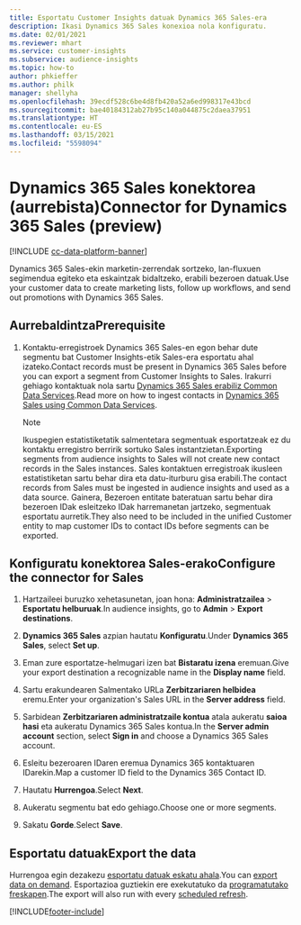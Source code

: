 ```yaml
---
title: Esportatu Customer Insights datuak Dynamics 365 Sales-era
description: Ikasi Dynamics 365 Sales konexioa nola konfiguratu.
ms.date: 02/01/2021
ms.reviewer: mhart
ms.service: customer-insights
ms.subservice: audience-insights
ms.topic: how-to
author: phkieffer
ms.author: philk
manager: shellyha
ms.openlocfilehash: 39ecdf528c6be4d8fb420a52a6ed998317e43bcd
ms.sourcegitcommit: bae40184312ab27b95c140a044875c2daea37951
ms.translationtype: HT
ms.contentlocale: eu-ES
ms.lasthandoff: 03/15/2021
ms.locfileid: "5598094"
---
```

# <a name="connector-for-dynamics-365-sales-preview"></a><span data-ttu-id="83933-103">Dynamics 365 Sales konektorea (aurrebista)</span><span class="sxs-lookup"><span data-stu-id="83933-103">Connector for Dynamics 365 Sales (preview)</span></span>

[!INCLUDE [cc-data-platform-banner](../includes/cc-data-platform-banner.md)]

<span data-ttu-id="83933-104">Dynamics 365 Sales-ekin marketin-zerrendak sortzeko, lan-fluxuen segimendua egiteko eta eskaintzak bidaltzeko, erabili bezeroen datuak.</span><span class="sxs-lookup"><span data-stu-id="83933-104">Use your customer data to create marketing lists, follow up workflows, and send out promotions with Dynamics 365 Sales.</span></span>

## <a name="prerequisite"></a><span data-ttu-id="83933-105">Aurrebaldintza</span><span class="sxs-lookup"><span data-stu-id="83933-105">Prerequisite</span></span>

1. <span data-ttu-id="83933-106">Kontaktu-erregistroek Dynamics 365 Sales-en egon behar dute segmentu bat Customer Insights-etik Sales-era esportatu ahal izateko.</span><span class="sxs-lookup"><span data-stu-id="83933-106">Contact records must be present in Dynamics 365 Sales before you can export a segment from Customer Insights to Sales.</span></span> <span data-ttu-id="83933-107">Irakurri gehiago kontaktuak nola sartu [Dynamics 365 Sales erabiliz Common Data Services](connect-power-query.md).</span><span class="sxs-lookup"><span data-stu-id="83933-107">Read more on how to ingest contacts in [Dynamics 365 Sales using Common Data Services](connect-power-query.md).</span></span>

   > [!NOTE]
   > <span data-ttu-id="83933-108">Ikuspegien estatistiketatik salmentetara segmentuak esportatzeak ez du kontaktu erregistro berririk sortuko Sales instantzietan.</span><span class="sxs-lookup"><span data-stu-id="83933-108">Exporting segments from audience insights to Sales will not create new contact records in the Sales instances.</span></span> <span data-ttu-id="83933-109">Sales kontaktuen erregistroak ikusleen estatistiketan sartu behar dira eta datu-iturburu gisa erabili.</span><span class="sxs-lookup"><span data-stu-id="83933-109">The contact records from Sales must be ingested in audience insights and used as a data source.</span></span> <span data-ttu-id="83933-110">Gainera, Bezeroen entitate bateratuan sartu behar dira bezeroen IDak esleitzeko IDak harremanetan jartzeko, segmentuak esportatu aurretik.</span><span class="sxs-lookup"><span data-stu-id="83933-110">They also need to be included in the unified Customer entity to map customer IDs to contact IDs before segments can be exported.</span></span>

## <a name="configure-the-connector-for-sales"></a><span data-ttu-id="83933-111">Konfiguratu konektorea Sales-erako</span><span class="sxs-lookup"><span data-stu-id="83933-111">Configure the connector for Sales</span></span>

1. <span data-ttu-id="83933-112">Hartzaileei buruzko xehetasunetan, joan hona: **Administratzailea** > **Esportatu helburuak**.</span><span class="sxs-lookup"><span data-stu-id="83933-112">In audience insights, go to **Admin** > **Export destinations**.</span></span>

1. <span data-ttu-id="83933-113">**Dynamics 365 Sales** azpian hautatu **Konfiguratu**.</span><span class="sxs-lookup"><span data-stu-id="83933-113">Under **Dynamics 365 Sales**, select **Set up**.</span></span>

1. <span data-ttu-id="83933-114">Eman zure esportatze-helmugari izen bat **Bistaratu izena** eremuan.</span><span class="sxs-lookup"><span data-stu-id="83933-114">Give your export destination a recognizable name in the **Display name** field.</span></span>

1. <span data-ttu-id="83933-115">Sartu erakundearen Salmentako URLa **Zerbitzariaren helbidea** eremu.</span><span class="sxs-lookup"><span data-stu-id="83933-115">Enter your organization's Sales URL in the **Server address** field.</span></span>

1. <span data-ttu-id="83933-116">Sarbidean **Zerbitzariaren administratzaile kontua** atala aukeratu **saioa hasi** eta aukeratu Dynamics 365 Sales kontua.</span><span class="sxs-lookup"><span data-stu-id="83933-116">In the **Server admin account** section, select **Sign in** and choose a Dynamics 365 Sales account.</span></span>

1. <span data-ttu-id="83933-117">Esleitu bezeroaren IDaren eremua Dynamics 365 kontaktuaren IDarekin.</span><span class="sxs-lookup"><span data-stu-id="83933-117">Map a customer ID field to the Dynamics 365 Contact ID.</span></span>

1. <span data-ttu-id="83933-118">Hautatu **Hurrengoa**.</span><span class="sxs-lookup"><span data-stu-id="83933-118">Select **Next**.</span></span>

1. <span data-ttu-id="83933-119">Aukeratu segmentu bat edo gehiago.</span><span class="sxs-lookup"><span data-stu-id="83933-119">Choose one or more segments.</span></span>

1. <span data-ttu-id="83933-120">Sakatu **Gorde**.</span><span class="sxs-lookup"><span data-stu-id="83933-120">Select **Save**.</span></span>

## <a name="export-the-data"></a><span data-ttu-id="83933-121">Esportatu datuak</span><span class="sxs-lookup"><span data-stu-id="83933-121">Export the data</span></span>

<span data-ttu-id="83933-122">Hurrengoa egin dezakezu [esportatu datuak eskatu ahala](export-destinations.md).</span><span class="sxs-lookup"><span data-stu-id="83933-122">You can [export data on demand](export-destinations.md).</span></span> <span data-ttu-id="83933-123">Esportazioa guztiekin ere exekutatuko da [programatutako freskapen](system.md#schedule-tab).</span><span class="sxs-lookup"><span data-stu-id="83933-123">The export will also run with every [scheduled refresh](system.md#schedule-tab).</span></span>


[!INCLUDE[footer-include](../includes/footer-banner.md)]